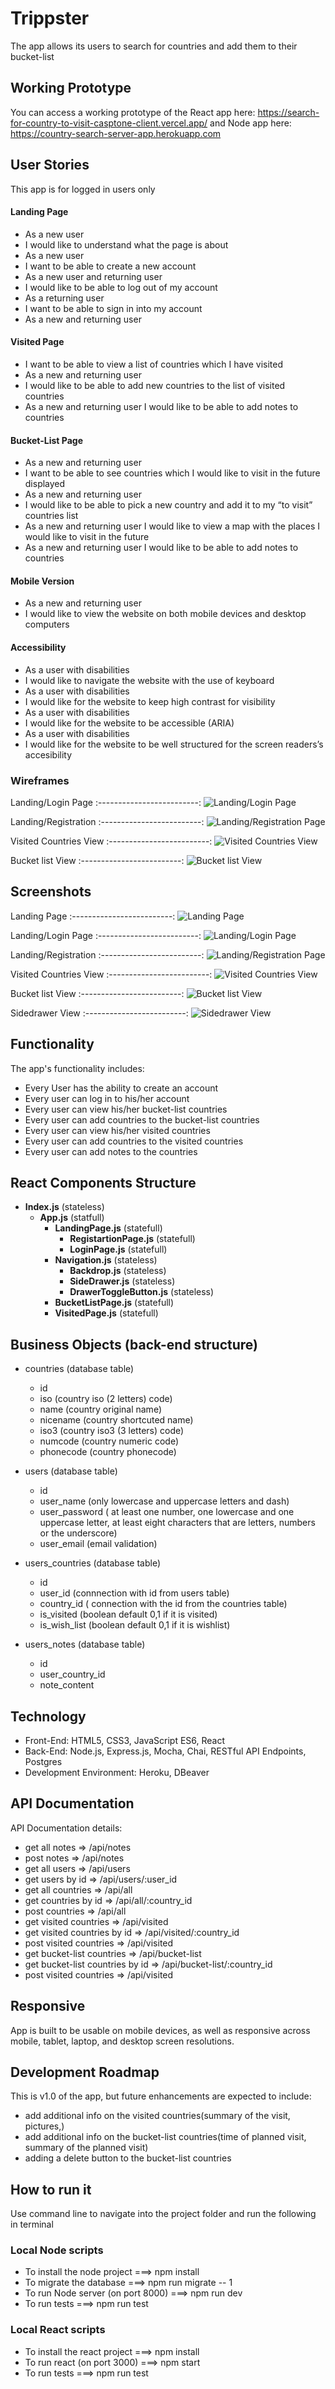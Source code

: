 # Trippster
The app allows its users to search for countries and add them to their bucket-list

## Working Prototype
You can access a working prototype of the React app here: https://search-for-country-to-visit-casptone-client.vercel.app/ and Node app here: https://country-search-server-app.herokuapp.com


## User Stories
This app is for logged in users only

#### Landing Page
* As a new user 
* I would like to understand what the page is about
* As a new user 
* I want to be able to create a new account
* As a new user and returning user 
* I would like to be able to log out of my account
* As a returning user 
* I want to be able to sign in into my account
* As a new and returning user 

#### Visited Page
* I want to be able to view a list of countries which I have visited
* As a new and returning user 
* I would like to be able to add new countries to the list of visited countries
* As a new and returning user I would like to be able to add notes to countries

#### Bucket-List Page
* As a new and returning user 
* I want to be able to see countries which I would like to visit in the future displayed
* As a new and returning user 
* I would like to be able to pick a new country and add it to my “to visit” countries list
* As a new and returning user I would like to view a map with the places I would like to visit in the future
* As a new and returning user I would like to be able to add notes to countries

#### Mobile Version
* As a new and returning user 
* I would like to view the website on both mobile devices and desktop computers

#### Accessibility
* As a user with disabilities 
* I would like to navigate the website with the use of keyboard
* As a user with disabilities 
* I would like for the website to keep high contrast for visibility
* As a user with disabilities 
* I would like for the website to be accessible (ARIA)
* As a user with disabilities 
* I would like for the website to be well structured for the screen readers’s accesibility



### Wireframes
Landing/Login Page
:-------------------------:
![Landing/Login Page](/github-images/wireframes/login-form.jpg)

Landing/Registration
:-------------------------:
![Landing/Registration Page](/github-images/wireframes/register-form.jpg)

Visited Countries View
:-------------------------:
![Visited Countries View](/github-images/wireframes/visited-countries-view.jpg)

Bucket list View
:-------------------------:
![Bucket list View](/github-images/wireframes/bucket-list-view.jpg)

## Screenshots
Landing Page
:-------------------------:
![Landing Page](/github-images/screenshots/landing-page.png)

Landing/Login Page
:-------------------------:
![Landing/Login Page](/github-images/screenshots/login-view.png)

Landing/Registration
:-------------------------:
![Landing/Registration Page](/github-images/screenshots/registartion-view.png)

Visited Countries View
:-------------------------:
![Visited Countries View](/github-images/screenshots/visited-countries-view.png)

Bucket list View
:-------------------------:
![Bucket list View](/github-images/screenshots/bucket-List-view.png)

Sidedrawer View
:-------------------------:
![Sidedrawer View](/github-images/screenshots/sidedrawer-view.png)


## Functionality
The app's functionality includes:
* Every User has the ability to create an account
* Every user can log in to his/her account 
* Every user can view his/her bucket-list countries
* Every user can add countries to the bucket-list countries
* Every user can view his/her visited countries
* Every user can add countries to the visited countries
* Every user can add notes to the countries

## React Components Structure
* __Index.js__ (stateless)
    * __App.js__ (statfull)
        * __LandingPage.js__ (statefull)
            * __RegistartionPage.js__ (statefull)
            * __LoginPage.js__ (statefull)
        * __Navigation.js__ (stateless)
            * __Backdrop.js__ (stateless) 
            * __SideDrawer.js__ (stateless)
            * __DrawerToggleButton.js__ (stateless)
        * __BucketListPage.js__ (statefull) 
        * __VisitedPage.js__ (statefull) 

## Business Objects (back-end structure)
* countries (database table)
    * id 
    * iso (country iso (2 letters) code)
    * name (country original name)
    * nicename (country shortcuted name)
    * iso3 (country iso3 (3 letters) code)
    * numcode (country numeric code)
    * phonecode (country phonecode)

* users (database table)
    * id 
    * user_name (only lowercase and uppercase letters and dash)
    * user_password ( at least one number, one lowercase and one uppercase letter, at least eight characters that are letters, numbers or the underscore)
    * user_email (email validation)

* users_countries (database table)
    * id 
    * user_id (connnection with id from users table)
    * country_id ( connection with the id from the countries table)
    * is_visited (boolean default 0,1 if it is visited)
    * is_wish_list (boolean default 0,1 if it is wishlist)

* users_notes (database table)
    * id
    * user_country_id
    * note_content

## Technology
* Front-End: HTML5, CSS3, JavaScript ES6, React
* Back-End: Node.js, Express.js, Mocha, Chai, RESTful API Endpoints, Postgres
* Development Environment: Heroku, DBeaver

## API Documentation
API Documentation details:
* get all notes => /api/notes
* post notes => /api/notes
* get all users => /api/users
* get users by id => /api/users/:user_id
* get all countries => /api/all
* get countries by id => /api/all/:country_id
* post countries => /api/all
* get visited countries => /api/visited
* get visited countries by id => /api/visited/:country_id
* post visited countries => /api/visited
* get bucket-list countries => /api/bucket-list
* get bucket-list countries by id => /api/bucket-list/:country_id
* post visited countries => /api/visited

## Responsive
App is built to be usable on mobile devices, as well as responsive across mobile, tablet, laptop, and desktop screen resolutions.

## Development Roadmap
This is v1.0 of the app, but future enhancements are expected to include:
* add additional info on the visited countries(summary of the visit, pictures,)
* add additional info on the bucket-list countries(time of planned visit, summary of the planned visit)
* adding a delete button to the bucket-list countries


## How to run it
Use command line to navigate into the project folder and run the following in terminal

### Local Node scripts
* To install the node project ===> npm install
* To migrate the database ===> npm run migrate -- 1
* To run Node server (on port 8000) ===> npm run dev
* To run tests ===> npm run test

### Local React scripts
* To install the react project ===> npm install
* To run react (on port 3000) ===> npm start
* To run tests ===> npm run test